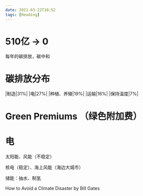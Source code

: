 ```yaml
---
date: 2021-03-22T10:52
tags: [Reading]
---
```


# 510亿 -> 0
每年的碳排放，碳中和

# 碳排放分布

|制造|31%|
|电|27%|
|种植、养殖|19%|
|运输|16%|
|保持温度|7%|

# Green Premiums （绿色附加费）

# 电

太阳能、风能（不稳定）

核电（稳定）、海上风能（海边大城市）

储能：抽水、制氢




How to Avoid a Climate Disaster by Bill Gates
